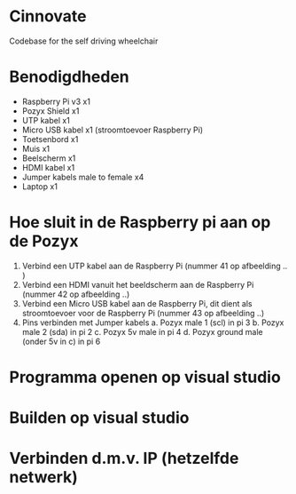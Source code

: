 # Cinnovate
Codebase for the self driving wheelchair


# Benodigdheden
- Raspberry Pi v3 x1
- Pozyx Shield x1
- UTP kabel x1
- Micro USB kabel x1 (stroomtoevoer Raspberry Pi)
- Toetsenbord x1
- Muis x1
- Beelscherm x1
- HDMI kabel x1
- Jumper kabels male to female x4
- Laptop x1


# Hoe sluit in de Raspberry pi aan op de Pozyx
1.	Verbind een UTP kabel aan de Raspberry Pi (nummer 41 op afbeelding .. )
2.	Verbind een HDMI vanuit het beeldscherm aan de Raspberry Pi (nummer 42 op afbeelding ..)
3.	Verbind een Micro USB kabel aan de Raspberry Pi, dit dient als stroomtoevoer voor de Raspberry Pi (nummer 43 op afbeelding ..)
4.	Pins verbinden met Jumper kabels
a.	Pozyx male 1 (scl) in pi 3
b.	Pozyx male 2 (sda) in pi 2
c.	Pozyx 5v male in pi 4
d.	Pozyx ground male (onder 5v in c) in pi 6

# Programma openen op visual studio


# Builden op visual studio

# Verbinden d.m.v. IP (hetzelfde netwerk)

